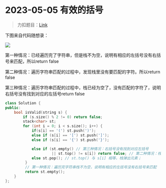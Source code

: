 # 2023-05-05 有效的括号

> 力扣题目：[Link](https://leetcode.cn/problems/valid-parentheses/)

下图来自代码随想录：

![](https://code-thinking.cdn.bcebos.com/gifs/20.%E6%9C%89%E6%95%88%E6%8B%AC%E5%8F%B7.gif)

第一种情况：已经遍历完了字符串，但是栈不为空，说明有相应的左括号没有右括号来匹配，所以return false

第二种情况：遍历字符串匹配的过程中，发现栈里没有要匹配的字符。所以return false

第三种情况：遍历字符串匹配的过程中，栈已经为空了，没有匹配的字符了，说明右括号没有找到对应的左括号return false

```cpp
class Solution {
public:
    bool isValid(string s) {
        if (s.size() % 2 != 0) return false;
        stack<char> st;
        for (int i = 0; i < s.size(); i++) {
            if(s[i] == '(') st.push(')');
            else if (s[i] == '[') st.push(']');
            else if (s[i] == '{') st.push('}');

            else if (st.empty() // 第三种情况：右括号没有找到对应左括号
                     || st.top() != s[i]) return false; // 第二种情况：栈里没有我们要匹配的字符
            else st.pop(); // st.top() 与 s[i] 相等，栈弹出元素；
         }
         // 第一种情况：遍历完字符串栈不为空，说明有相应的左括号没有右括号来匹配
         return st.empty();
    }
};
```

